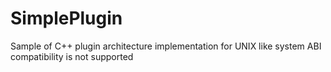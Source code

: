 # SimplePlugin
Sample of C++ plugin architecture implementation for UNIX like system
ABI compatibility is not supported
